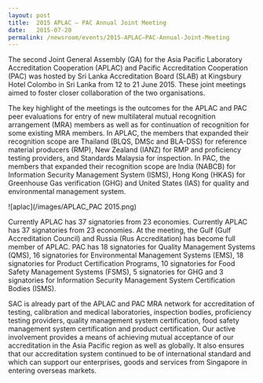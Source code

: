 ```yaml
---
layout: post
title:  2015 APLAC – PAC Annual Joint Meeting
date:   2015-07-20
permalink: /newsroom/events/2015-APLAC–PAC-Annual-Joint-Meeting
---
```


The second Joint General Assembly (GA) for the Asia Pacific Laboratory Accreditation Cooperation (APLAC) and Pacific Accreditation Cooperation (PAC) was hosted by Sri Lanka Accreditation Board (SLAB) at Kingsbury Hotel Colombo in Sri Lanka from 12 to 21 June 2015. These joint meetings aimed to foster closer collaboration of the two organisations.
 
The key highlight of the meetings is the outcomes for the APLAC and PAC peer evaluations for entry of new multilateral mutual recognition arrangement (MRA) members as well as for continuation of recognition for some existing MRA members. In APLAC, the members that expanded their recognition scope are Thailand (BLQS, DMSc and BLA-DSS) for reference material producers (RMP), New Zealand (IANZ) for RMP and proficiency testing providers, and Standards Malaysia for inspection.  In PAC, the members that expanded their recognition scope are India (NABCB) for Information Security Management System (ISMS), Hong Kong (HKAS) for Greenhouse Gas verification (GHG) and United States (IAS) for quality and environmental management system.

![aplac](/images/APLAC_PAC 2015.png)

Currently APLAC has 37 signatories from 23 economies. Currently APLAC has 37 signatories from 23 economies. At the meeting, the Gulf (Gulf Accreditation Council) and Russia (Rus Accreditation) has become full member of APLAC. PAC has 18 signatories for Quality Management Systems (QMS), 16 signatories for Environmental Management Systems (EMS), 18 signatories for Product Certification Programs, 10 signatories for Food Safety Management Systems (FSMS), 5 signatories for GHG and 3 signatories for Information Security Management System Certification Bodies (ISMS).
 
SAC is already part of the APLAC and PAC MRA network for accreditation of testing, calibration and medical laboratories, inspection bodies, proficiency testing providers, quality management system certification, food safety management system certification and product certification. Our active involvement provides a means of achieving mutual acceptance of our accreditation in the Asia Pacific region as well as globally. It also ensures that our accreditation system continued to be of international standard and which can support our enterprises, goods and services from Singapore in entering overseas markets.
